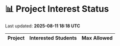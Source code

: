 # 📊 Project Interest Status

Last updated: **2025-08-11 18:18 UTC**

| Project | Interested Students | Max Allowed |
|---------|---------------------|-------------|
